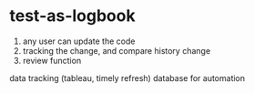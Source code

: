 # test-as-logbook

1. any user can update the code
2. tracking the change, and compare history change
3. review function


data tracking (tableau, timely refresh)
database for automation

